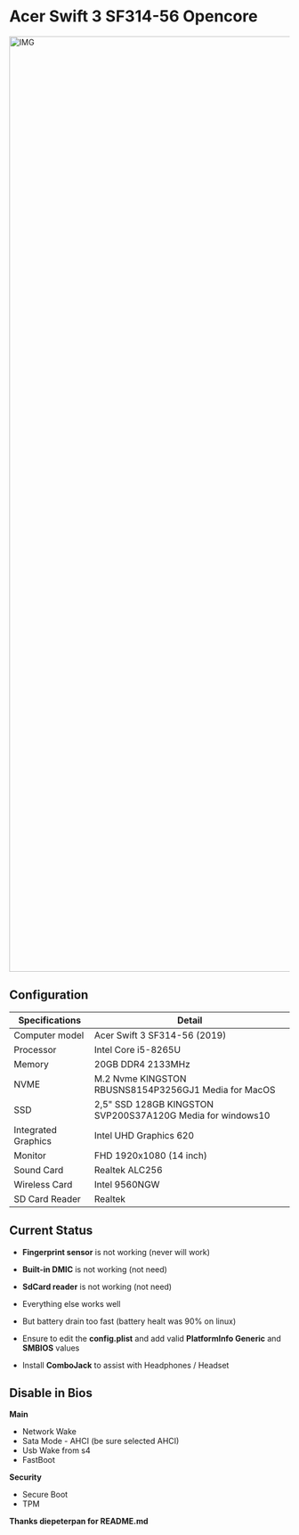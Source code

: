 # Acer Swift 3 SF314-56 Opencore 
<img width="1680" alt="IMG" src="https://user-images.githubusercontent.com/40405226/166815436-a559907f-a332-4c2f-a759-68c39c1c46bf.PNG">

## Configuration

| Specifications | Detail                                                  |
| ------------------- | ------------------------------------------- |
| Computer model      | Acer Swift 3 SF314-56 (2019)      |
| Processor           | Intel Core i5-8265U     |
| Memory              | 20GB  DDR4 2133MHz              |
| NVME                | M.2 Nvme KINGSTON RBUSNS8154P3256GJ1 Media for MacOS |
| SSD                 | 2,5" SSD 128GB KINGSTON SVP200S37A120G Media for windows10  |
| Integrated Graphics | Intel UHD Graphics 620                     |
| Monitor             |  FHD 1920x1080 (14 inch) |
| Sound Card          | Realtek ALC256           |
| Wireless Card       | Intel 9560NGW                     |
| SD Card Reader      | Realtek                 |


## Current Status

- **Fingerprint sensor** is not working (never will work)
- **Built-in DMIC** is not working (not need)
- **SdCard reader** is not working (not need)

- Everything else works well
- But battery drain too fast (battery healt was 90% on linux)
 
- Ensure to edit the **config.plist** and add valid  **PlatformInfo Generic** and **SMBIOS** values

- Install **ComboJack** to assist with Headphones / Headset

## Disable in Bios
**Main**
- Network Wake
- Sata Mode - AHCI (be sure selected AHCI)
- Usb Wake from s4
- FastBoot

**Security**
- Secure Boot
- TPM

**Thanks diepeterpan for README.md**
